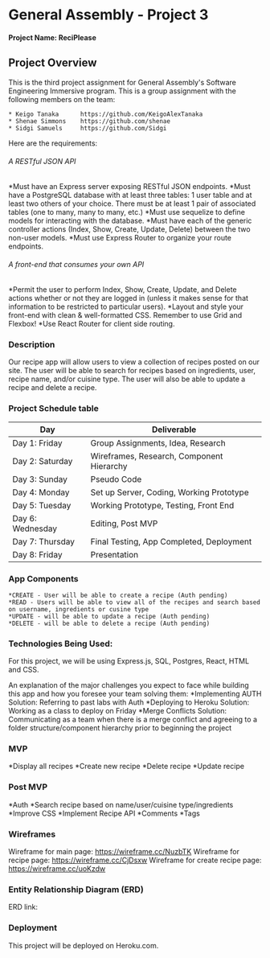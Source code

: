 # General Assembly - Project 3

#### Project Name: ReciPlease

## Project Overview
This is the third project assignment for General Assembly's Software Engineering Immersive program. This is a group assignment with the following members on the team: 

    * Keigo Tanaka      https://github.com/KeigoAlexTanaka
    * Shenae Simmons    https://github.com/shenae
    * Sidgi Samuels     https://github.com/Sidgi


Here are the requirements: 

###### A RESTful JSON API
*Must have an Express server exposing RESTful JSON endpoints.
*Must have a PostgreSQL database with at least three tables: 1 user table and at least two others of your choice. There must be at least 1 pair of associated tables (one to many, many to many, etc.)
*Must use sequelize to define models for interacting with the database.
*Must have each of the generic controller actions (Index, Show, Create, Update, Delete) between the two non-user models.
*Must use Express Router to organize your route endpoints.
###### A front-end that consumes your own API
*Permit the user to perform Index, Show, Create, Update, and Delete actions whether or not they are logged in (unless it makes sense for that information to be restricted to particular users).
*Layout and style your front-end with clean & well-formatted CSS. Remember to use Grid and Flexbox!
*Use React Router for client side routing.

### Description
Our recipe app will allow users to view a collection of recipes posted on our site. The user will be able to search for recipes based on ingredients, user, recipe name, and/or cuisine type. The user will also be able to update a recipe and delete a recipe.

### Project Schedule table

Day | Deliverable
-----------------|----------------------------------------
Day 1: Friday    | Group Assignments, Idea, Research
Day 2: Saturday    | Wireframes, Research, Component Hierarchy
Day 3: Sunday   | Pseudo Code
Day 4: Monday | Set up Server, Coding, Working Prototype
Day 5: Tuesday  | Working Prototype, Testing, Front End
Day 6: Wednesday    | Editing, Post MVP
Day 7: Thursday    | Final Testing, App Completed, Deployment
Day 8: Friday    | Presentation


### App Components	
    *CREATE - User will be able to create a recipe (Auth pending)
	*READ - Users will be able to view all of the recipes and search based on username, ingredients or cusine type
	*UPDATE - will be able to update a recipe (Auth pending)
	*DELETE - will be able to delete a recipe (Auth pending)

### Technologies Being Used:
For this project, we will be using Express.js, SQL, Postgres, React, HTML and CSS. 

An explanation of the major challenges you expect to face while building this app and how you foresee your team solving them:
*Implementing AUTH
    Solution: Referring to past labs with Auth
*Deploying to Heroku
    Solution: Working as a class to deploy on Friday
*Merge Conflicts
    Solution: Communicating as a team when there is a merge conflict and agreeing to a folder structure/component hierarchy prior to beginning the project

### MVP
*Display all recipes
*Create new recipe
*Delete recipe
*Update recipe

### Post MVP
*Auth
*Search recipe based on name/user/cuisine type/ingredients
*Improve CSS
*Implement Recipe API
*Comments
*Tags

### Wireframes
Wireframe for main page: https://wireframe.cc/NuzbTK
Wireframe for recipe page: https://wireframe.cc/CjDsxw
Wireframe for create recipe page: https://wireframe.cc/uoKzdw

### Entity Relationship Diagram (ERD)
ERD link:

### Deployment
This project will be deployed on Heroku.com. 